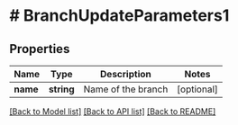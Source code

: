 # # BranchUpdateParameters1

## Properties

Name | Type | Description | Notes
------------ | ------------- | ------------- | -------------
**name** | **string** | Name of the branch | [optional] 

[[Back to Model list]](../../README.md#documentation-for-models) [[Back to API list]](../../README.md#documentation-for-api-endpoints) [[Back to README]](../../README.md)


